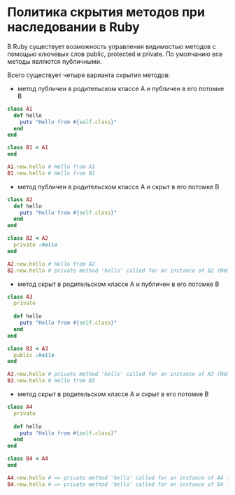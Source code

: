 # Политика скрытия методов при наследовании в Ruby

В Ruby существует возможность управления видимостью методов с помощью ключевых слов public, protected и private.
По умолчанию все методы являются публичными.

Всего существует четыре варианта скрытия методов:
- метод публичен в родительском классе А и публичен в его потомке B
```ruby
class A1
  def hello
    puts "Hello from #{self.class}"
  end
end

class B1 < A1
end

A1.new.hello # Hello from A1
B1.new.hello # Hello from B1
```

- метод публичен в родительском классе А и скрыт в его потомке B
```ruby
class A2
  def hello
    puts "Hello from #{self.class}"
  end
end

class B2 < A2
  private :hello
end

A2.new.hello # Hello from A2
B2.new.hello # private method 'hello' called for an instance of B2 (NoMethodError)
```

- метод скрыт в родительском классе А и публичен в его потомке B
```ruby
class A3
  private
  
  def hello
    puts "Hello from #{self.class}"
  end
end

class B3 < A3
  public :hello
end

A3.new.hello # private method 'hello' called for an instance of A3 (NoMethodError)
B3.new.hello # Hello from B3
```

- метод скрыт в родительском классе А и скрыт в его потомке B
```ruby
class A4
  private 
  
  def hello
    puts "Hello from #{self.class}"
  end
end

class B4 < A4
end

A4.new.hello # => private method 'hello' called for an instance of A4 (NoMethodError)
B4.new.hello # => private method 'hello' called for an instance of B4 (NoMethodError)
```
